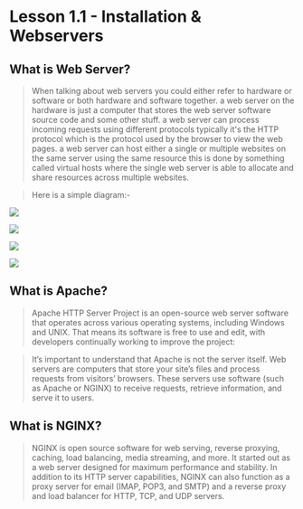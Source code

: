 # Lesson 1.1 - Installation & Webservers

## What is Web Server?

> When talking about web servers you could either refer to hardware or software or both hardware and software together. a web server on the hardware is just a computer that stores the web server software source code and some other stuff. a web server can process incoming requests using different protocols typically it's the HTTP protocol which is the protocol used by the browser to view the web pages. a web server can host either a single or multiple websites on the same server using the same resource this is done by something called virtual hosts where the single web server is able to allocate and share resources across multiple websites.

> Here is a simple diagram:-

![](https://github.com/shahriarshaon1993/zend_preparation/blob/main/Lesson_1.0_Intro/images/003.png)

![](https://github.com/shahriarshaon1993/zend_preparation/blob/main/Lesson_1.0_Intro/images/004.png)

![](https://github.com/shahriarshaon1993/zend_preparation/blob/main/Lesson_1.0_Intro/images/005.png)

![](https://github.com/shahriarshaon1993/zend_preparation/blob/main/Lesson_1.0_Intro/images/006.png)

## What is Apache?

> Apache HTTP Server Project is an open-source web server software that operates across various operating systems, including Windows and UNIX. That means its software is free to use and edit, with developers continually working to improve the project:

> It’s important to understand that Apache is not the server itself. Web servers are computers that store your site’s files and process requests from visitors’ browsers. These servers use software (such as Apache or NGINX) to receive requests, retrieve information, and serve it to users.

## What is NGINX?

> NGINX is open source software for web serving, reverse proxying, caching, load balancing, media streaming, and more. It started out as a web server designed for maximum performance and stability. In addition to its HTTP server capabilities, NGINX can also function as a proxy server for email (IMAP, POP3, and SMTP) and a reverse proxy and load balancer for HTTP, TCP, and UDP servers.
